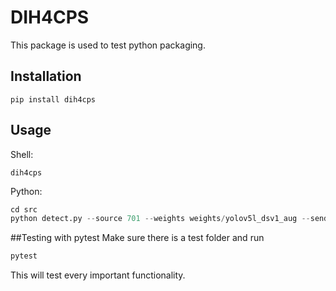 # DIH4CPS
This package is used to test python packaging. 

## Installation 
```shell
pip install dih4cps
```

## Usage
Shell:
```shell
dih4cps
```

Python:
```python
cd src
python detect.py --source 701 --weights weights/yolov5l_dsv1_aug --send-mqtt 
```

##Testing with pytest
Make sure there is a test folder and run
```python
pytest
```
This will test every important functionality.
